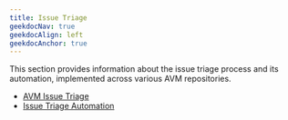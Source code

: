 ```yaml
---
title: Issue Triage
geekdocNav: true
geekdocAlign: left
geekdocAnchor: true
---
```


This section provides information about the issue triage process and its automation, implemented across various AVM repositories.

- [AVM Issue Triage](/Azure-Verified-Modules/issue-triage/avm-issue-triage/)
- [Issue Triage Automation](/Azure-Verified-Modules/help-support/issue-triage-automation/)
